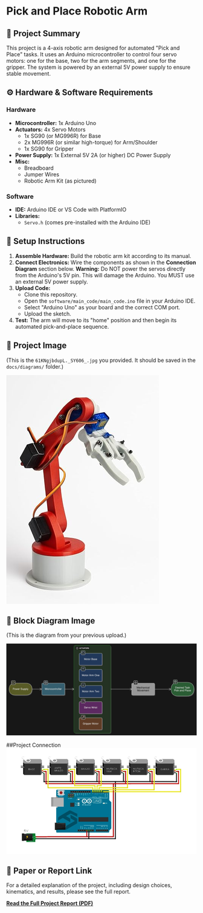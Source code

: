 # Pick and Place Robotic Arm

## 🤖 Project Summary

This project is a 4-axis robotic arm designed for automated "Pick and Place" tasks. It uses an Arduino microcontroller to control four servo motors: one for the base, two for the arm segments, and one for the gripper. The system is powered by an external 5V power supply to ensure stable movement.

## ⚙️ Hardware & Software Requirements

### Hardware
* **Microcontroller:** 1x Arduino Uno
* **Actuators:** 4x Servo Motors
    * 1x SG90 (or MG996R) for Base
    * 2x MG996R (or similar high-torque) for Arm/Shoulder
    * 1x SG90 for Gripper
* **Power Supply:** 1x External 5V 2A (or higher) DC Power Supply
* **Misc:**
    * Breadboard
    * Jumper Wires
    * Robotic Arm Kit (as pictured)

### Software
* **IDE:** Arduino IDE or VS Code with PlatformIO
* **Libraries:**
    * `Servo.h` (comes pre-installed with the Arduino IDE)

## 🔧 Setup Instructions

1.  **Assemble Hardware:** Build the robotic arm kit according to its manual.
2.  **Connect Electronics:** Wire the components as shown in the **Connection Diagram** section below. **Warning:** Do NOT power the servos directly from the Arduino's 5V pin. This will damage the Arduino. You MUST use an external 5V power supply.
3.  **Upload Code:**
    * Clone this repository.
    * Open the `software/main_code/main_code.ino` file in your Arduino IDE.
    * Select "Arduino Uno" as your board and the correct COM port.
    * Upload the sketch.
4.  **Test:** The arm will move to its "home" position and then begin its automated pick-and-place sequence.

## 📸 Project Image

(This is the `61KNgjbdupL._SY606_.jpg` you provided. It should be saved in the `docs/diagrams/` folder.)

![Photo of the 4-axis robotic arm](Docs/diagrams/robot_arm_photo.jpg.jpg)

## 🧩 Block Diagram Image

(This is the diagram from your previous upload.)

![Block Diagram](Docs/diagrams/block_diagram.png.jpg)

##Project Connection
![connection](Docs/diagrams/Connection.png.jpg)

## 📄 Paper or Report Link

For a detailed explanation of the project, including design choices, kinematics, and results, please see the full report.

[**Read the Full Project Report (PDF)**](Docs/report.pdf)
